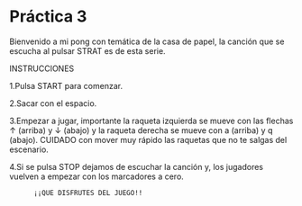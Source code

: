 # Práctica 3

Bienvenido a mi pong con temática de la casa de papel, la canción que se
escucha al pulsar STRAT es de esta serie.

INSTRUCCIONES

1.Pulsa START para comenzar.

2.Sacar con el espacio.

3.Empezar a jugar, importante la raqueta izquierda se mueve con las flechas ↑
(arriba) y  ↓ (abajo) y la raqueta derecha se mueve con a (arriba) y q (abajo).
CUIDADO con mover muy rápido las raquetas que no te salgas del escenario.

4.Si se pulsa STOP dejamos de escuchar la canción y, los jugadores vuelven a
empezar con los marcadores a cero.

          ¡¡QUE DISFRUTES DEL JUEGO!!
